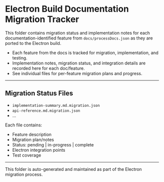 # Electron Build Documentation Migration Tracker

This folder contains migration status and implementation notes for each documentation-identified feature from `docs/processDocs.json` as they are ported to the Electron build.

- Each feature from the docs is tracked for migration, implementation, and testing.
- Implementation notes, migration status, and integration details are recorded here for each doc/feature.
- See individual files for per-feature migration plans and progress.

---

## Migration Status Files

- `implementation-summary.md.migration.json`
- `api-reference.md.migration.json`
- ...

Each file contains:
- Feature description
- Migration plan/notes
- Status: pending | in-progress | complete
- Electron integration points
- Test coverage

---

This folder is auto-generated and maintained as part of the Electron migration process.
